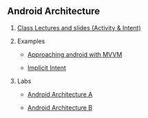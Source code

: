 ## Android Architecture

1. [Class Lectures and slides (Activity & Intent)](http://codelab101.glitch.me)

2. Examples
	- [Approaching android with MVVM](https://labs.ribot.co.uk/approaching-android-with-mvvm-8ceec02d5442)
	
	
	- [Implicit Intent](https://leedsbeckettreplay.cloud.panopto.eu/Panopto/Pages/Viewer.aspx?id=ef77910a-085b-49a1-b8b3-aa0100a6993d)

3. Labs
	- [Android Architecture A](https://codelabs.developers.google.com/codelabs/android-training-livedata-viewmodel/index.html?index=..%2F..android-training#0) 	

	- [Android Architecture B](https://codelabs.developers.google.com/codelabs/android-training-room-delete-data/index.html?index=..%2F..android-training#0)

	
